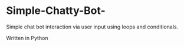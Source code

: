 # Simple-Chatty-Bot-
Simple chat bot interaction via user input using loops and conditionals.


Written in Python
